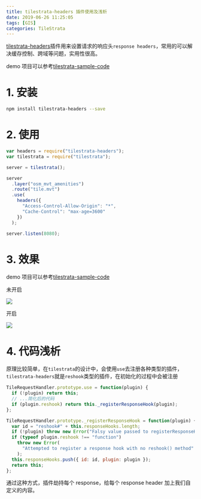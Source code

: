 ```yaml
---
title: tilestrata-headers 插件使用及浅析
date: 2019-06-26 11:25:05
tags: [GIS]
categories: TileStrata
---
```


[tilestrata-headers](https://github.com/naturalatlas/tilestrata-headers)插件用来设置请求的响应头`response headers`，常用的可以解决缓存控制、跨域等问题，实用性很高。

<!--more-->

demo 项目可以参考[tilestrata-sample-code](https://github.com/zzcyrus/tilestrata-sample-code)

# 1. 安装

```bash
npm install tilestrata-headers --save
```

# 2. 使用

```js
var headers = require("tilestrata-headers");
var tilestrata = require("tilestrata");

server = tilestrata();

server
  .layer("osm_mvt_amenities")
  .route("tile.mvt")
  .use(
    headers({
      "Access-Control-Allow-Origin": "*",
      "Cache-Control": "max-age=3600"
    })
  );

server.listen(8080);
```

# 3. 效果

demo 项目可以参考[tilestrata-sample-code](https://github.com/zzcyrus/tilestrata-sample-code)

未开启

![](http://blog-img-1255388623.cossh.myqcloud.com/tilestrata-headers-null-20190606114255.png)

开启

![](http://blog-img-1255388623.cossh.myqcloud.com/tilestrata-headers-result-20190606114432.png)

# 4. 代码浅析

原理比较简单，在`tilestrata`的设计中，会使用`use`去注册各种类型的插件，`tilestrata-headers`就是`reshook`类型的插件，在初始化的过程中会被注册

```js
TileRequestHandler.prototype.use = function(plugin) {
  if (!plugin) return this;
  // ...简化后的代码
  if (plugin.reshook) return this._registerResponseHook(plugin);
};

TileRequestHandler.prototype._registerResponseHook = function(plugin) {
  var id = "reshook#" + this.responseHooks.length;
  if (!plugin) throw new Error("Falsy value passed to registerResponseHook()");
  if (typeof plugin.reshook !== "function")
    throw new Error(
      "Attempted to register a response hook with no reshook() method"
    );
  this.responseHooks.push({ id: id, plugin: plugin });
  return this;
};
```

通过这种方式，插件劫持每个 response，给每个 response header 加上我们自定义的内容。
